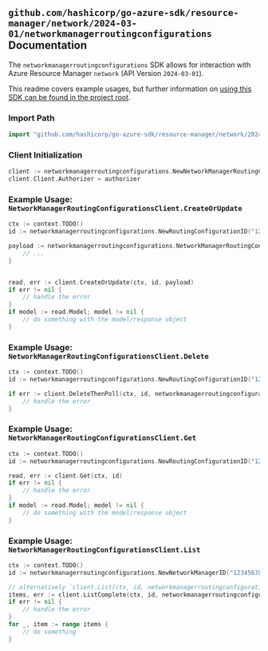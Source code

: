 
## `github.com/hashicorp/go-azure-sdk/resource-manager/network/2024-03-01/networkmanagerroutingconfigurations` Documentation

The `networkmanagerroutingconfigurations` SDK allows for interaction with Azure Resource Manager `network` (API Version `2024-03-01`).

This readme covers example usages, but further information on [using this SDK can be found in the project root](https://github.com/hashicorp/go-azure-sdk/tree/main/docs).

### Import Path

```go
import "github.com/hashicorp/go-azure-sdk/resource-manager/network/2024-03-01/networkmanagerroutingconfigurations"
```


### Client Initialization

```go
client := networkmanagerroutingconfigurations.NewNetworkManagerRoutingConfigurationsClientWithBaseURI("https://management.azure.com")
client.Client.Authorizer = authorizer
```


### Example Usage: `NetworkManagerRoutingConfigurationsClient.CreateOrUpdate`

```go
ctx := context.TODO()
id := networkmanagerroutingconfigurations.NewRoutingConfigurationID("12345678-1234-9876-4563-123456789012", "example-resource-group", "networkManagerName", "configurationName")

payload := networkmanagerroutingconfigurations.NetworkManagerRoutingConfiguration{
	// ...
}


read, err := client.CreateOrUpdate(ctx, id, payload)
if err != nil {
	// handle the error
}
if model := read.Model; model != nil {
	// do something with the model/response object
}
```


### Example Usage: `NetworkManagerRoutingConfigurationsClient.Delete`

```go
ctx := context.TODO()
id := networkmanagerroutingconfigurations.NewRoutingConfigurationID("12345678-1234-9876-4563-123456789012", "example-resource-group", "networkManagerName", "configurationName")

if err := client.DeleteThenPoll(ctx, id, networkmanagerroutingconfigurations.DefaultDeleteOperationOptions()); err != nil {
	// handle the error
}
```


### Example Usage: `NetworkManagerRoutingConfigurationsClient.Get`

```go
ctx := context.TODO()
id := networkmanagerroutingconfigurations.NewRoutingConfigurationID("12345678-1234-9876-4563-123456789012", "example-resource-group", "networkManagerName", "configurationName")

read, err := client.Get(ctx, id)
if err != nil {
	// handle the error
}
if model := read.Model; model != nil {
	// do something with the model/response object
}
```


### Example Usage: `NetworkManagerRoutingConfigurationsClient.List`

```go
ctx := context.TODO()
id := networkmanagerroutingconfigurations.NewNetworkManagerID("12345678-1234-9876-4563-123456789012", "example-resource-group", "networkManagerName")

// alternatively `client.List(ctx, id, networkmanagerroutingconfigurations.DefaultListOperationOptions())` can be used to do batched pagination
items, err := client.ListComplete(ctx, id, networkmanagerroutingconfigurations.DefaultListOperationOptions())
if err != nil {
	// handle the error
}
for _, item := range items {
	// do something
}
```
